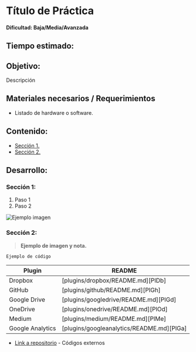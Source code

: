 # Título de Práctica

#### Dificultad: Baja/Media/Avanzada

## Tiempo estimado: 

## Objetivo:

Descripción

## Materiales necesarios / Requerimientos

- Listado de hardware o software.


## Contenido:

- [Sección 1.](#sección-1)
- [Sección 2.](#sección-2)

## Desarrollo:

### Sección 1:
 
 1. Paso 1
 2. Paso 2

![Ejemplo imagen](https://blog.nivel4.com/wp-content/uploads/2020/04/slideshow-1.png)

### Sección 2:

>**Ejemplo de imagen y nota.**

    Ejemplo de código

| Plugin | README |
| ------ | ------ |
| Dropbox | [plugins/dropbox/README.md][PlDb] |
| GitHub | [plugins/github/README.md][PlGh] |
| Google Drive | [plugins/googledrive/README.md][PlGd] |
| OneDrive | [plugins/onedrive/README.md][PlOd] |
| Medium | [plugins/medium/README.md][PlMe] |
| Google Analytics | [plugins/googleanalytics/README.md][PlGa] |

* [Link a repositorio](https://breakdance.github.io/breakdance/) - Códigos externos



